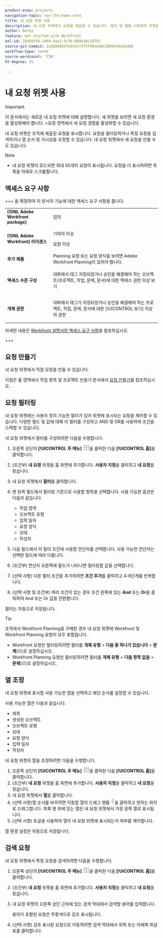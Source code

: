 ```yaml
---
product-area: projects
navigation-topic: use-the-home-area
title: 내 요청 위젯 사용
description: 내 요청 위젯에서 요청을 제출할 수 있습니다. 필터 및 열을 사용하여 위젯을 사용자 정의할 수도 있습니다.
author: Becky
feature: Get Started with Workfront
exl-id: 2b994f44-2404-4aa3-8c38-0686a0c287b7
source-git-commit: 1a56846647e443cf3f5f09eed8c3084434de5ddb
workflow-type: tm+mt
source-wordcount: '734'
ht-degree: 3%

---
```


# 내 요청 위젯 사용


>[!IMPORTANT]
>
>이 문서에서는 새로운 내 요청 위젯에 대해 설명합니다. 새 위젯을 보려면 새 요청 환경을 활성화해야 합니다.
>&#x200B;>요청 영역에서 새 요청 경험을 활성화할 수 있습니다.

내 요청 위젯은 조직에 제출된 요청을 표시합니다. 요청을 필터링하거나 특정 요청을 검색하거나 열 순서 및 가시성을 조정할 수 있습니다. 내 요청 위젯에서 새 요청을 만들 수도 있습니다.

>[!NOTE]
>
>* 내 요청 위젯이 로드되면 최대 50개의 요청이 표시됩니다. 요청을 더 표시하려면 목록을 아래로 스크롤합니다.

## 액세스 요구 사항

+++ 을 확장하여 이 문서의 기능에 대한 액세스 요구 사항을 봅니다.

<table style="table-layout:auto"> 
 <col> 
 <col> 
 <tbody> 
  <tr> 
   <td role="rowheader"><strong>[!DNL Adobe Workfront package]</strong></td> 
   <td> <p>임의</p> </td> 
  </tr> 
  <tr> 
   <td role="rowheader"><strong>[!DNL Adobe Workfront] 라이센스</strong></td> 
   <td> <p>기여자 이상</p>
   <p>요청 이상</p> </td> 
  </tr> 
  <tr> 
    <tr> 
   <td role="rowheader"><strong>추가 제품</strong></td> 
   <td> Planning 요청 또는 요청 양식을 보려면 Adobe Workfront Planning이 있어야 합니다.</td> 
  </tr> 
   <td role="rowheader"><strong>액세스 수준 구성</strong></td> 
   <td> <p>대화에서 태그 지정되었거나 승인을 해결해야 하는 오브젝트(프로젝트, 작업, 문제, 문서)에 대한 액세스 권한 이상 보기</p> </td> 
  </tr> 
  <tr> 
   <td role="rowheader"><strong>개체 권한</strong></td> 
   <td> <p>대화에서 태그가 지정되었거나 승인을 해결해야 하는 프로젝트, 작업, 문제, 문서에 대한 [!UICONTROL 보기] 이상의 권한</p> </td> 
  </tr> 
 </tbody> 
</table>

자세한 내용은 [Workfront 설명서의 액세스 요구 사항](/help/quicksilver/administration-and-setup/add-users/access-levels-and-object-permissions/access-level-requirements-in-documentation.md)을 참조하십시오.

+++

## 요청 만들기

내 요청 위젯에서 직접 요청을 만들 수 있습니다.

지침은 홈 영역에서 작업 항목 및 프로젝트 만들기 문서에서 [요청 만들기](/help/quicksilver/workfront-basics/using-home/using-the-home-area/create-work-items-in-home.md#create-a-request)를 참조하십시오.

## 요청 필터링

내 요청 위젯에는 사용자 정의 가능한 필터가 있어 위젯에 표시되는 요청을 제어할 수 있습니다. 다양한 필드 및 값에 대해 이 필터를 구성하고 AND 및 OR를 사용하여 조건을 스택할 수 있습니다.

내 요청 위젯에서 필터를 구성하려면 다음을 수행합니다.

1. 오른쪽 상단의 **[!UICONTROL 주 메뉴]** ![주 메뉴 아이콘](assets/main-menu-icon.png)을 클릭한 다음 **[!UICONTROL 홈]**&#x200B;을 클릭합니다.
1. (조건부) **내 요청** 위젯을 홈 화면에 추가합니다. **사용자 지정**&#x200B;을 클릭하고 **내 요청**&#x200B;을 찾습니다.
1. 내 요청 위젯에서 **필터**&#x200B;를 클릭합니다.
1. 맨 왼쪽 필드에서 필터링 기준으로 사용할 항목을 선택합니다. 사용 가능한 옵션은 다음과 같습니다.

   * 작업 영역
   * 오브젝트 유형
   * 입력 일자
   * 요청 양식
   * 상태
   * 작성자

1. 다음 필드에서 이 필터 조건에 사용할 연산자를 선택합니다. 사용 가능한 연산자는 선택한 필드에 따라 다릅니다.
1. (조건부) 연산자 오른쪽에 필드가 나타나면 필터링할 값을 선택합니다.
1. (선택 사항) 다른 필터 조건을 추가하려면 **조건 추가**&#x200B;를 클릭하고 4-6단계를 반복합니다.
1. (선택 사항 및 조건부) 여러 조건이 있는 경우 조건 왼쪽에 있는 **And** 또는 **Or**&#x200B;을 클릭하여 And 또는 Or 값을 전환합니다.

필터는 자동으로 저장됩니다.

>[!TIP]
>
>조직에서 Workfront Planning을 구매한 경우 내 요청 위젯에 Workfront 및 Workfront Planning 요청이 모두 포함됩니다.
> 
>* Workfront 요청만 필터링하려면 필터를 **개체 유형** > **다음 중 하나가 있습니다** > **문제**(으)로 설정하십시오.
>* Workfront Planning 요청만 필터링하려면 필터를 **개체 유형** > **다음 항목 없음** > **문제**(으)로 설정하십시오.

## 열 조정

내 요청 위젯에 표시할 사용 가능한 열을 선택하고 해당 순서를 설정할 수 있습니다.

사용 가능한 열은 다음과 같습니다.

* 제목
* 생성된 오브젝트
* 오브젝트 유형
* 상태
* 요청 양식
* 입력 일자
* 작성자

내 요청 위젯의 열을 조정하려면 다음을 수행합니다.

1. 오른쪽 상단의 **[!UICONTROL 주 메뉴]** ![주 메뉴 아이콘](assets/main-menu-icon.png)을 클릭한 다음 **[!UICONTROL 홈]**&#x200B;을 클릭합니다.
1. (조건부) **내 요청** 위젯을 홈 화면에 추가합니다. **사용자 지정**&#x200B;을 클릭하고 **내 요청**&#x200B;을 찾습니다.
1. 내 요청 위젯에서 **열**&#x200B;을 클릭합니다.
1. (선택 사항)열 순서를 바꾸려면 이동할 열의 드래그 핸들 ![드래그 핸들](assets/drag-handle.png)을 클릭하고 원하는 위치로 드래그합니다. 목록 맨 위에 있는 열은 내 요청 위젯에서 가장 왼쪽 열로 표시됩니다.
1. (선택 사항) 토글을 사용하여 열이 내 요청 위젯에 표시되는지 여부를 제어합니다.

열 환경 설정은 자동으로 저장됩니다.

## 검색 요청

내 요청 위젯에서 특정 요청을 검색하려면 다음을 수행합니다.

1. 오른쪽 상단의 **[!UICONTROL 주 메뉴]** ![주 메뉴 아이콘](assets/main-menu-icon.png)을 클릭한 다음 **[!UICONTROL 홈]**&#x200B;을 클릭합니다.
1. (조건부) **내 요청** 위젯을 홈 화면에 추가합니다. **사용자 지정**&#x200B;을 클릭하고 **내 요청**&#x200B;을 찾습니다.
1. 내 요청 위젯의 오른쪽 상단 근처에 있는 검색 막대에서 검색할 용어를 입력합니다.

   용어가 포함된 요청은 주황색으로 강조 표시됩니다.

1. (선택 사항) 강조 표시된 요청으로 이동하려면 검색 막대에서 위쪽 또는 아래쪽 화살표를 클릭합니다.
